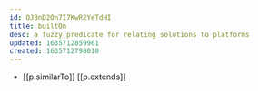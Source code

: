 ```yaml
---
id: OJBnD2On7I7KwR2YeTdHI
title: builtOn
desc: a fuzzy predicate for relating solutions to platforms
updated: 1635712859961
created: 1635712798010
---
```


- [[p.similarTo]] [[p.extends]]
